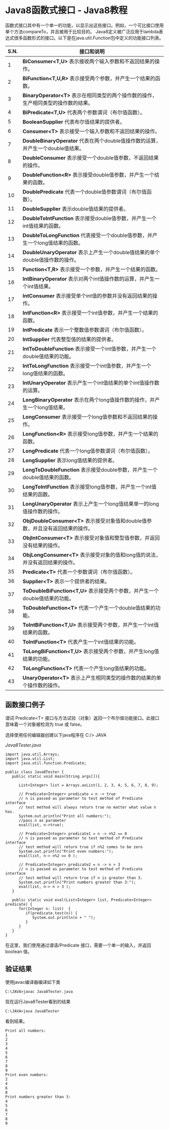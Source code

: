 # Java8函数式接口 - Java8教程

函数式接口其中有一个单一的功能，以显示出这些接口。例如，一个可比接口使用单个方法compareTo，并且被用于比较目的。 Java8定义被广泛应用于lambda表达式很多函数形式的接口。以下是在java.util.Function包中定义的功能接口列表。

| S.N. | 接口和说明 |
| --- | --- |
| 1 | **BiConsumer&lt;T,U&gt;** 表示接收两个输入参数和不返回结果的操作。 |
| 2 | **BiFunction&lt;T,U,R&gt;** 表示接受两个参数，并产生一个结果的函数。 |
| 3 | **BinaryOperator&lt;T&gt;** 表示在相同类型的两个操作数的操作，生产相同类型的操作数的结果。 |
| 4 | **BiPredicate&lt;T,U&gt;** 代表两个参数谓词（布尔值函数）。 |
| 5 | **BooleanSupplier** 代表布尔值结果的提供者。 |
| 6 | **Consumer&lt;T&gt;** 表示接受一个输入参数和不返回结果的操作。 |
| 7 | **DoubleBinaryOperator** 代表在两个double值操作数的运算，并产生一个double值结果。 |
| 8 | **DoubleConsumer** 表示接受一个double值参数，不返回结果的操作。 |
| 9 | **DoubleFunction&lt;R&gt;** 表示接受double值参数，并产生一个结果的函数。 |
| 10 | **DoublePredicate** 代表一个double值参数谓词（布尔值函数）。 |
| 11 | **DoubleSupplier** 表示double值结果的提供者。 |
| 12 | **DoubleToIntFunction** 表示接受double值参数，并产生一个int值结果的函数。 |
| 13 | **DoubleToLongFunction** 代表接受一个double值参数，并产生一个long值结果的函数。 |
| 14 | **DoubleUnaryOperator** 表示上产生一个double值结果的单个double值操作数的操作。 |
| 15 | **Function&lt;T,R&gt;** 表示接受一个参数，并产生一个结果的函数。 |
| 16 | **IntBinaryOperator** 表示对两个int值操作数的运算，并产生一个int值结果。 |
| 17 | **IntConsumer** 表示接受单个int值的参数并没有返回结果的操作。 |
| 18 | **IntFunction&lt;R&gt;** 表示接受一个int值参数，并产生一个结果的函数。 |
| 19 | **IntPredicate** 表示一个整数值参数谓词（布尔值函数）。 |
| 20 | **IntSupplier** 代表整型值的结果的提供者。 |
| 21 | **IntToDoubleFunction** 表示接受一个int值参数，并产生一个double值结果的功能。 |
| 22 | **IntToLongFunction** 表示接受一个int值参数，并产生一个long值结果的函数。 |
| 23 | **IntUnaryOperator** 表示产生一个int值结果的单个int值操作数的运算。 |
| 24 | **LongBinaryOperator** 表示在两个long值操作数的操作，并产生一个long值结果。 |
| 25 | **LongConsumer** 表示接受一个long值参数和不返回结果的操作。 |
| 26 | **LongFunction&lt;R&gt;** 表示接受long值参数，并产生一个结果的函数。 |
| 27 | **LongPredicate** 代表一个long值参数谓词（布尔值函数）。 |
| 28 | **LongSupplier** 表示long值结果的提供者。 |
| 29 | **LongToDoubleFunction** 表示接受double参数，并产生一个double值结果的函数。 |
| 30 | **LongToIntFunction** 表示接受long值参数，并产生一个int值结果的函数。 |
| 31 | **LongUnaryOperator** 表示上产生一个long值结果单一的long值操作数的操作。 |
| 32 | **ObjDoubleConsumer&lt;T&gt;** 表示接受对象值和double值参数，并且没有返回结果的操作。 |
| 33 | **ObjIntConsumer&lt;T&gt;** 表示接受对象值和整型值参数，并返回没有结果的操作。 |
| 34 | **ObjLongConsumer&lt;T&gt;** 表示接受对象的值和long值的说法，并没有返回结果的操作。 |
| 35 | **Predicate&lt;T&gt;** 代表一个参数谓词（布尔值函数）。 |
| 36 | **Supplier&lt;T&gt;** 表示一个提供者的结果。 |
| 37 | **ToDoubleBiFunction&lt;T,U&gt;** 表示接受两个参数，并产生一个double值结果的功能。 |
| 38 | **ToDoubleFunction&lt;T&gt;** 代表一个产生一个double值结果的功能。 |
| 39 | **ToIntBiFunction&lt;T,U&gt;** 表示接受两个参数，并产生一个int值结果的函数。 |
| 40 | **ToIntFunction&lt;T&gt;** 代表产生一个int值结果的功能。 |
| 41 | **ToLongBiFunction&lt;T,U&gt;** 表示接受两个参数，并产生long值结果的功能。 |
| 42 | **ToLongFunction&lt;T&gt;** 代表一个产生long值结果的功能。 |
| 43 | **UnaryOperator&lt;T&gt;** 表示上产生相同类型的操作数的结果的单个操作数的操作。 |

## 函数接口例子

谓词 Predicate&lt;T&gt; 接口与方法试验（对象）返回一个布尔值功能接口。此接口意味着一个对象被检测为 true 或 false。

选择使用任何编辑器创建以下java程序在 C:/&gt; JAVA

_Java8Tester.java_

```
import java.util.Arrays;
import java.util.List;
import java.util.function.Predicate;

public class Java8Tester {
   public static void main(String args[]){

      List<Integer> list = Arrays.asList(1, 2, 3, 4, 5, 6, 7, 8, 9);

      // Predicate<Integer> predicate = n -> true
      // n is passed as parameter to test method of Predicate interface
      // test method will always return true no matter what value n has.
      System.out.println("Print all numbers:");		
      //pass n as parameter 
      eval(list, n->true);

      // Predicate<Integer> predicate1 = n -> n%2 == 0
      // n is passed as parameter to test method of Predicate interface
      // test method will return true if n%2 comes to be zero
      System.out.println("Print even numbers:");
      eval(list, n-> n%2 == 0 ); 

      // Predicate<Integer> predicate2 = n -> n > 3
      // n is passed as parameter to test method of Predicate interface
      // test method will return true if n is greater than 3.
      System.out.println("Print numbers greater than 3:");
      eval(list, n-> n > 3 );
   }   

   public static void eval(List<Integer> list, Predicate<Integer> predicate) {
      for(Integer n: list)  {
         if(predicate.test(n)) {
            System.out.println(n + " ");
         }
      }
   }
}
```

在这里，我们使用通过谓语/Predicate 接口，需要一个单一的输入，并返回 boolean 值。

## 验证结果

使用javac编译器编译如下类

```
C:\JAVA>javac Java8Tester.java

```

现在运行Java8Tester看到的结果

```
C:\JAVA>java Java8Tester

```

看到结果。

```
Print all numbers:                                                       
1                                                                        
2                                                                        
3                                                                        
4                                                                        
5                                                                        
6                                                                        
7                                                                        
8                                                                        
9                                                                        
Print even numbers:                                                      
2                                                                        
4                                                                        
6                                                                        
8                                                                        
Print numbers greater than 3:                                            
4                                                                        
5                                                                        
6                                                                        
7                                                                        
8                                                                        
9   
```

 